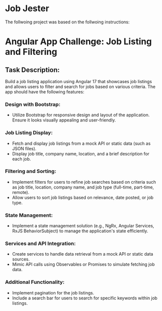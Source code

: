 # Job Jester
The follwoing project was based on the follwoing instructions: 

# Angular App Challenge: Job Listing and Filtering

## Task Description:

Build a job listing application using Angular 17 that showcases job listings and allows users to filter and search for jobs based on various criteria. The app should have the following features:

### Design with Bootstrap:
- Utilize Bootstrap for responsive design and layout of the application. Ensure it looks visually appealing and user-friendly.

### Job Listing Display:
- Fetch and display job listings from a mock API or static data (such as JSON files).
- Display job title, company name, location, and a brief description for each job.

### Filtering and Sorting:
- Implement filters for users to refine job searches based on criteria such as job title, location, company name, and job type (full-time, part-time, remote).
- Allow users to sort job listings based on relevance, date posted, or job type.

### State Management:
- Implement a state management solution (e.g., NgRx, Angular Services, RxJS BehaviorSubject) to manage the application's state efficiently.

### Services and API Integration:
- Create services to handle data retrieval from a mock API or static data sources.
- Mimic API calls using Observables or Promises to simulate fetching job data.

### Additional Functionality:
- Implement pagination for the job listings.
- Include a search bar for users to search for specific keywords within job listings.
